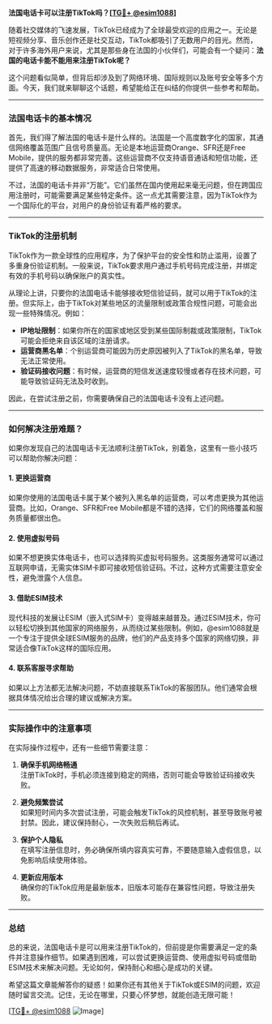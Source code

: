 **法国电话卡可以注册TikTok吗？[[TG💪+ @esim1088](https://t.me/s/esim1088)]**

随着社交媒体的飞速发展，TikTok已经成为了全球最受欢迎的应用之一。无论是短视频分享、音乐创作还是社交互动，TikTok都吸引了无数用户的目光。然而，对于许多海外用户来说，尤其是那些身在法国的小伙伴们，可能会有一个疑问：**法国的电话卡能不能用来注册TikTok呢？**

这个问题看似简单，但背后却涉及到了网络环境、国际规则以及账号安全等多个方面。今天，我们就来聊聊这个话题，希望能给正在纠结的你提供一些参考和帮助。

---

### 法国电话卡的基本情况

首先，我们得了解法国的电话卡是什么样的。法国是一个高度数字化的国家，其通信网络覆盖范围广且信号质量高。无论是本地运营商Orange、SFR还是Free Mobile，提供的服务都非常完善。这些运营商不仅支持语音通话和短信功能，还提供了高速的移动数据服务，非常适合日常使用。

不过，法国的电话卡并非“万能”。它们虽然在国内使用起来毫无问题，但在跨国应用注册时，可能需要满足某些特定条件。这一点尤其需要注意，因为TikTok作为一个国际化的平台，对用户的身份验证有着严格的要求。

---

### TikTok的注册机制

TikTok作为一款全球性的应用程序，为了保护平台的安全性和防止滥用，设置了多重身份验证机制。一般来说，TikTok要求用户通过手机号码完成注册，并绑定有效的手机号码以确保账户的真实性。

从理论上讲，只要你的法国电话卡能够接收短信验证码，就可以用于TikTok的注册。但实际上，由于TikTok对某些地区的流量限制或政策合规性问题，可能会出现一些特殊情况。例如：

- **IP地址限制**：如果你所在的国家或地区受到某些国际制裁或政策限制，TikTok可能会拒绝来自该区域的注册请求。
- **运营商黑名单**：个别运营商可能因为历史原因被列入了TikTok的黑名单，导致无法正常使用。
- **验证码接收问题**：有时候，运营商的短信发送速度较慢或者存在技术问题，可能导致验证码无法及时收到。

因此，在尝试注册之前，你需要确保自己的法国电话卡没有上述问题。

---

### 如何解决注册难题？

如果你发现自己的法国电话卡无法顺利注册TikTok，别着急，这里有一些小技巧可以帮助你解决问题：

#### 1. **更换运营商**
   如果你使用的法国电话卡属于某个被列入黑名单的运营商，可以考虑更换为其他运营商。比如，Orange、SFR和Free Mobile都是不错的选择，它们的网络覆盖和服务质量都很出色。

#### 2. **使用虚拟号码**
   如果不想更换实体电话卡，也可以选择购买虚拟号码服务。这类服务通常可以通过互联网申请，无需实体SIM卡即可接收短信验证码。不过，这种方式需要注意安全性，避免泄露个人信息。

#### 3. **借助ESIM技术**
   现代科技的发展让ESIM（嵌入式SIM卡）变得越来越普及。通过ESIM技术，你可以轻松切换到其他国家的网络服务，从而绕过某些限制。例如，@esim1088就是一个专注于提供全球ESIM服务的品牌，他们的产品支持多个国家的网络切换，非常适合像TikTok这样的国际应用。

#### 4. **联系客服寻求帮助**
   如果以上方法都无法解决问题，不妨直接联系TikTok的客服团队。他们通常会根据具体情况给出合理的建议或解决方案。

---

### 实际操作中的注意事项

在实际操作过程中，还有一些细节需要注意：

1. **确保手机网络畅通**  
   注册TikTok时，手机必须连接到稳定的网络，否则可能会导致验证码接收失败。

2. **避免频繁尝试**  
   如果短时间内多次尝试注册，可能会触发TikTok的风控机制，甚至导致账号被封禁。因此，建议保持耐心，一次失败后稍后再试。

3. **保护个人隐私**  
   在填写注册信息时，务必确保所填内容真实可靠，不要随意输入虚假信息，以免影响后续使用体验。

4. **更新应用版本**  
   确保你的TikTok应用是最新版本，旧版本可能存在兼容性问题，导致注册失败。

---

### 总结

总的来说，法国电话卡是可以用来注册TikTok的，但前提是你需要满足一定的条件并注意操作细节。如果遇到困难，可以尝试更换运营商、使用虚拟号码或借助ESIM技术来解决问题。无论如何，保持耐心和细心是成功的关键。

希望这篇文章能解答你的疑惑！如果你还有其他关于TikTok或ESIM的问题，欢迎随时留言交流。记住，无论在哪里，只要心怀梦想，就能创造无限可能！

[[TG💪+ @esim1088](https://t.me/s/esim1088) ![Image](https://i.postimg.cc/4NQfJmqS/Snipaste-2025-05-13-00-14-12.png)]